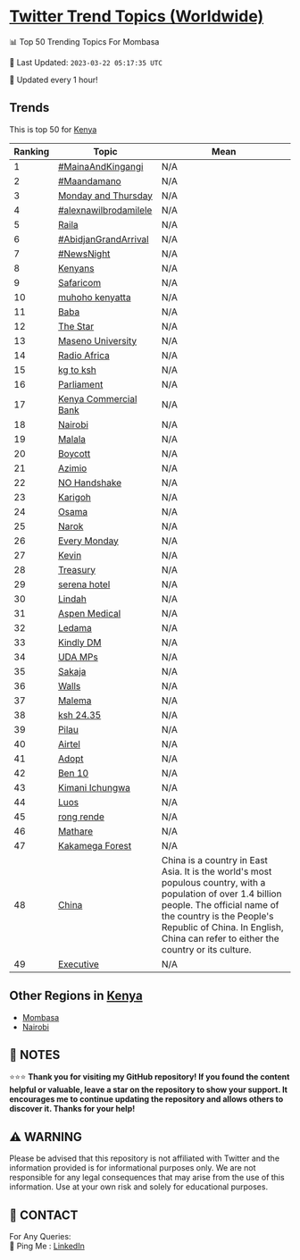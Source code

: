 [Twitter Trend Topics (Worldwide)](https://github.com/ErcinDedeoglu/Twitter-Trend-Topics)
==========


📊 Top 50 Trending Topics For Mombasa

📆 Last Updated: `2023-03-22 05:17:35 UTC`

🔧 Updated every 1 hour!


## Trends

This is top 50 for [Kenya](</Kenya>)

| Ranking | Topic | Mean |
| ------- | ------------ | ------------ |
| 1 | [#MainaAndKingangi](http://twitter.com/search?q=%23MainaAndKingangi) | N/A |
| 2 | [#Maandamano](http://twitter.com/search?q=%23Maandamano) | N/A |
| 3 | [Monday and Thursday](http://twitter.com/search?q=Monday+and+Thursday) | N/A |
| 4 | [#alexnawilbrodamilele](http://twitter.com/search?q=%23alexnawilbrodamilele) | N/A |
| 5 | [Raila](http://twitter.com/search?q=Raila) | N/A |
| 6 | [#AbidjanGrandArrival](http://twitter.com/search?q=%23AbidjanGrandArrival) | N/A |
| 7 | [#NewsNight](http://twitter.com/search?q=%23NewsNight) | N/A |
| 8 | [Kenyans](http://twitter.com/search?q=Kenyans) | N/A |
| 9 | [Safaricom](http://twitter.com/search?q=Safaricom) | N/A |
| 10 | [muhoho kenyatta](http://twitter.com/search?q=muhoho+kenyatta) | N/A |
| 11 | [Baba](http://twitter.com/search?q=Baba) | N/A |
| 12 | [The Star](http://twitter.com/search?q=The+Star) | N/A |
| 13 | [Maseno University](http://twitter.com/search?q=Maseno+University) | N/A |
| 14 | [Radio Africa](http://twitter.com/search?q=Radio+Africa) | N/A |
| 15 | [kg to ksh](http://twitter.com/search?q=kg+to+ksh) | N/A |
| 16 | [Parliament](http://twitter.com/search?q=Parliament) | N/A |
| 17 | [Kenya Commercial Bank](http://twitter.com/search?q=Kenya+Commercial+Bank) | N/A |
| 18 | [Nairobi](http://twitter.com/search?q=Nairobi) | N/A |
| 19 | [Malala](http://twitter.com/search?q=Malala) | N/A |
| 20 | [Boycott](http://twitter.com/search?q=Boycott) | N/A |
| 21 | [Azimio](http://twitter.com/search?q=Azimio) | N/A |
| 22 | [NO Handshake](http://twitter.com/search?q=NO+Handshake) | N/A |
| 23 | [Karigoh](http://twitter.com/search?q=Karigoh) | N/A |
| 24 | [Osama](http://twitter.com/search?q=Osama) | N/A |
| 25 | [Narok](http://twitter.com/search?q=Narok) | N/A |
| 26 | [Every Monday](http://twitter.com/search?q=Every+Monday) | N/A |
| 27 | [Kevin](http://twitter.com/search?q=Kevin) | N/A |
| 28 | [Treasury](http://twitter.com/search?q=Treasury) | N/A |
| 29 | [serena hotel](http://twitter.com/search?q=serena+hotel) | N/A |
| 30 | [Lindah](http://twitter.com/search?q=Lindah) | N/A |
| 31 | [Aspen Medical](http://twitter.com/search?q=Aspen+Medical) | N/A |
| 32 | [Ledama](http://twitter.com/search?q=Ledama) | N/A |
| 33 | [Kindly DM](http://twitter.com/search?q=Kindly+DM) | N/A |
| 34 | [UDA MPs](http://twitter.com/search?q=UDA+MPs) | N/A |
| 35 | [Sakaja](http://twitter.com/search?q=Sakaja) | N/A |
| 36 | [Walls](http://twitter.com/search?q=Walls) | N/A |
| 37 | [Malema](http://twitter.com/search?q=Malema) | N/A |
| 38 | [ksh 24.35](http://twitter.com/search?q=ksh+24.35) | N/A |
| 39 | [Pilau](http://twitter.com/search?q=Pilau) | N/A |
| 40 | [Airtel](http://twitter.com/search?q=Airtel) | N/A |
| 41 | [Adopt](http://twitter.com/search?q=Adopt) | N/A |
| 42 | [Ben 10](http://twitter.com/search?q=Ben+10) | N/A |
| 43 | [Kimani Ichungwa](http://twitter.com/search?q=Kimani+Ichungwa) | N/A |
| 44 | [Luos](http://twitter.com/search?q=Luos) | N/A |
| 45 | [rong rende](http://twitter.com/search?q=rong+rende) | N/A |
| 46 | [Mathare](http://twitter.com/search?q=Mathare) | N/A |
| 47 | [Kakamega Forest](http://twitter.com/search?q=Kakamega+Forest) | N/A |
| 48 | [China](http://twitter.com/search?q=China) | China is a country in East Asia. It is the world's most populous country, with a population of over 1.4 billion people. The official name of the country is the People's Republic of China. In English, China can refer to either the country or its culture. |
| 49 | [Executive](http://twitter.com/search?q=Executive) | N/A |



## Other Regions in [Kenya](</Kenya>)

* [Mombasa](</Kenya/Mombasa.md>)
* [Nairobi](</Kenya/Nairobi.md>)



## 📝 NOTES

⭐⭐⭐ **Thank you for visiting my GitHub repository! If you found the content helpful or valuable, leave a star on the repository to show your support. It encourages me to continue updating the repository and allows others to discover it. Thanks for your help!**


## ⚠️ WARNING

Please be advised that this repository is not affiliated with Twitter and the information provided is for informational purposes only. We are not responsible for any legal consequences that may arise from the use of this information. Use at your own risk and solely for educational purposes.


## 📨 CONTACT

 For Any Queries:  
            🏓 Ping Me : [LinkedIn](https://www.linkedin.com/in/ercindedeoglu/)
